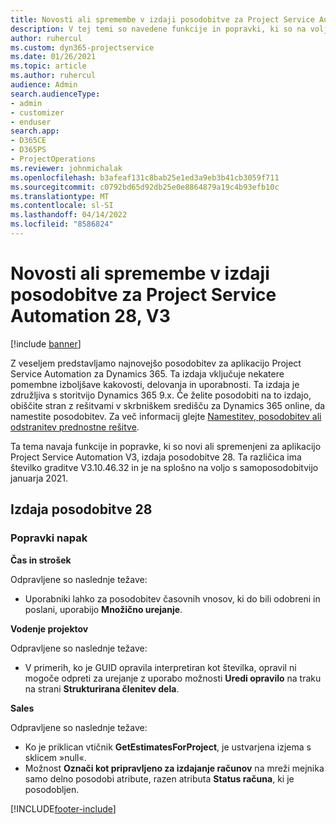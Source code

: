 ```yaml
---
title: Novosti ali spremembe v izdaji posodobitve za Project Service Automation 28, V3
description: V tej temi so navedene funkcije in popravki, ki so na voljo za Project Service Automation V3, izdaja posodobitve 28.
author: ruhercul
ms.custom: dyn365-projectservice
ms.date: 01/26/2021
ms.topic: article
ms.author: ruhercul
audience: Admin
search.audienceType:
- admin
- customizer
- enduser
search.app:
- D365CE
- D365PS
- ProjectOperations
ms.reviewer: johnmichalak
ms.openlocfilehash: b3afeaf131c8bab25e1ed3a9eb3b41cb3059f711
ms.sourcegitcommit: c0792bd65d92db25e0e8864879a19c4b93efb10c
ms.translationtype: MT
ms.contentlocale: sl-SI
ms.lasthandoff: 04/14/2022
ms.locfileid: "8586824"
---
```

# <a name="whats-new-or-changed-in-project-service-automation-update-release-28-v3"></a>Novosti ali spremembe v izdaji posodobitve za Project Service Automation 28, V3

[!include [banner](../includes/psa-now-project-operations.md)]

Z veseljem predstavljamo najnovejšo posodobitev za aplikacijo Project Service Automation za Dynamics 365. Ta izdaja vključuje nekatere pomembne izboljšave kakovosti, delovanja in uporabnosti. Ta izdaja je združljiva s storitvijo Dynamics 365 9.x. Če želite posodobiti na to izdajo, obiščite stran z rešitvami v skrbniškem središču za Dynamics 365 online, da namestite posodobitev. Za več informacij glejte [Namestitev, posodobitev ali odstranitev prednostne rešitve](/power-platform/admin/install-remove-preferred-solution).

Ta tema navaja funkcije in popravke, ki so novi ali spremenjeni za aplikacijo Project Service Automation V3, izdaja posodobitve 28. Ta različica ima številko graditve V3.10.46.32 in je na splošno na voljo s samoposodobitvijo januarja 2021.

## <a name="update-release-28"></a>Izdaja posodobitve 28

### <a name="bug-fixes"></a>Popravki napak

**Čas in strošek**

Odpravljene so naslednje težave:

- Uporabniki lahko za posodobitev časovnih vnosov, ki do bili odobreni in poslani, uporabijo **Množično urejanje**.

**Vodenje projektov**

Odpravljene so naslednje težave:

- V primerih, ko je GUID opravila interpretiran kot številka, opravil ni mogoče odpreti za urejanje z uporabo možnosti **Uredi opravilo** na traku na strani **Strukturirana členitev dela**.

**Sales**

Odpravljene so naslednje težave:

- Ko je priklican vtičnik **GetEstimatesForProject**, je ustvarjena izjema s sklicem »null«.
- Možnost **Označi kot pripravljeno za izdajanje računov** na mreži mejnika samo delno posodobi atribute, razen atributa **Status računa**, ki je posodobljen.



[!INCLUDE[footer-include](../includes/footer-banner.md)]

